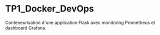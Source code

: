 # TP1_Docker_DevOps
Conteneurisation d'une application Flask avec monitoring Prometheus et dashboard Grafana.
